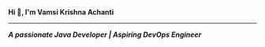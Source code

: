 **Hi 👋, I'm Vamsi Krishna Achanti**
_____________________________________________________________________
_**A passionate Java Developer | Aspiring DevOps Engineer**_
